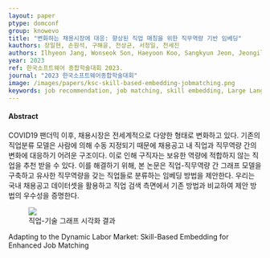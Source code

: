 ```yaml
---
layout: paper
ptype: domconf
group: knowevo
title: "변화하는 채용시장에 대응: 향상된 직업 매칭을 위한 직무역량 기반 임베딩"
kauthors: 장일현, 손원석, 구해윤, 전상균, 서정일, 천세진
authors: Ilhyeon Jang, Wonseok Son, Haeyoon Koo, Sangkyun Jeon, Jeongil Seo, Sejin Chun
year: 2023
ref: 한국소프트웨어 종합학술대회 2023.
journal: "2023 한국소프트웨어종합학술대회"
image: /images/papers/ksc-skill-based-embedding-jobmatching.png
keywords: job recommendation, job matching, skill embedding, Large Language Model 
---
```


<h4><span class="badge badge-info">Abstract</span></h4>
COVID19 팬더믹 이후, 채용시장은 전세계적으로 다양한 형태로 변화하고 있다. 기존의 직업분류 모델은 사람에 의해 수동 지정되기 때문에 채용공고 내 직업과 직무역량 간의 변화에 대응하기 어려운 구조이다. 이로 인해 구직자는 보유한 역량에 적합하지 않는 직업을 추천 받을 수 있다. 이를 해결하기 위해, 본 논문은 직업-직무역량 간 그래프 모델을 구축하고 유사한 직무역량을 갖는 직업들로 분류하는 임베딩 방법을 제안한다. 우리는 국내 채용공고 데이터셋을 활용하고 직업 검색 측면에서 기존 방법과 비교하여 제안 방법의 우수성을 증명한다.

<figure>
    <img class="pull-left pad-right media-object d-none d-sm-block" src="{{ page.image }}">
    <figcaption>직업-기술 그래프 시각화 결과</figcaption>
</figure>

<div class="alert alert-warning" role="alert">
   Adapting to the Dynamic Labor Market: Skill-Based Embedding for Enhanced Job Matching
</div>

